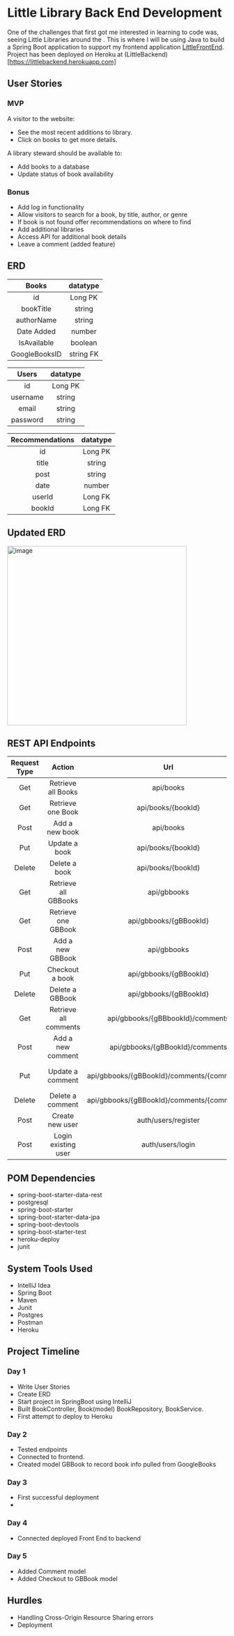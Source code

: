 # Little Library Back End Development
One of the challenges that first got me interested in learning to code was, seeing Little Libraries around the .
This is where I will be using Java to build a Spring Boot application to support my frontend
application [LittleFrontEnd](https://github.com/SethThomaspowered/littlefrontend). 
Project has been deployed on Heroku at (LittleBackend)[https://littlebackend.herokuapp.com]

## User Stories
### MVP
A visitor to the website:
  - See the most recent additions to library.
  - Click on books to get more details.
  

A library steward should be available to: 
  - Add books to a database
  - Update status of book availability 
   
 ### Bonus
 - Add log in functionality
 - Allow visitors to search for a book, by title, author, or genre
  - If book is not found offer recommendations on where to find
 - Add additional libraries
 - Access API for additional book details
 - Leave a comment (added feature)

## ERD

| Books | datatype |
|:-----:|:-----:|
| id    | Long PK |
| bookTitle | string |
| authorName | string |
| Date Added | number |
| IsAvailable | boolean |
| GoogleBooksID | string FK |

| Users | datatype |
|:-----:|:------:|
| id | Long PK |
| username | string |
| email | string |
| password | string |

| Recommendations | datatype |
|:------:|:-----:|
| id | Long PK|
| title | string |
| post | string |
| date | number |
| userId | Long FK |
| bookId | Long FK |

## Updated ERD
<img width="412" alt="image" src="https://user-images.githubusercontent.com/83875269/152061136-33ec5487-0153-4ab6-93ca-13e466c12a85.png">

## REST API Endpoints
Request Type | Action | Url | Request Body |
|:-----:|:---:|:-----:|:----:|
| Get | Retrieve all Books | api/books | None |
| Get | Retrieve one Book | api/books/{bookId} | BookId |
| Post | Add a new book | api/books | BookObject |
| Put | Update a book | api/books/{bookId} | BookId BookObject |
| Delete | Delete a book | api/books/{bookId} | BookId |
| Get | Retrieve all GBBooks | api/gbbooks | None |
| Get | Retrieve one GBBook | api/gbbooks/{gBBookId} | GBBookId |
| Post | Add a new GBBook | api/gbbooks | GBBookObject |
| Put | Checkout a book | api/gbbooks/{gBBookId} | GBBBookId GBBookObject |
| Delete | Delete a GBBook | api/gbbooks/{gBBookId} | GBBookId |
| Get | Retrieve all comments | api/gbbooks/{gBBbookId}/comments | GBBookID |
| Post | Add a new comment | api/gbbooks/{gBBookId}/comments |GBBookId commentObject |
| Put | Update a comment | api/gbbooks/{gBBookId}/comments/{commentId} | GBBBookId commentId commentObject |
| Delete | Delete a comment | api/gbbooks/{gBBookId}/comments/{commentId} | GBBookId |
| Post | Create new user | auth/users/register | UserObject | (for future use)
| Post | Login existing user | auth/users/login | UserObject | (for future use)

## POM Dependencies
- spring-boot-starter-data-rest
- postgresql
- spring-boot-starter
- spring-boot-starter-data-jpa
- spring-boot-devtools
- spring-boot-starter-test
- heroku-deploy
- junit
## System Tools Used
- IntelliJ Idea
- Spring Boot
- Maven
- Junit
- Postgres
- Postman
- Heroku
## Project Timeline

### Day 1
- Write User Stories
- Create ERD
- Start project in SpringBoot using IntelliJ
- Built BookController, Book(model) BookRepository, BookService.
- First attempt to deploy to Heroku
### Day 2
- Tested endpoints
- Connected to frontend.
- Created model GBBook to record book info pulled from GoogleBooks
### Day 3
- First successful deployment
- 
### Day 4
- Connected deployed Front End to backend


### Day 5
-  Added Comment model
-  Added Checkout to GBBook model

## Hurdles
- Handling Cross-Origin Resource Sharing errors
- Deployment 
